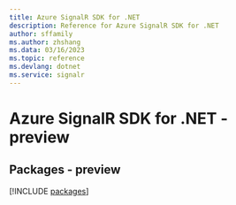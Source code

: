 ```yaml
---
title: Azure SignalR SDK for .NET
description: Reference for Azure SignalR SDK for .NET
author: sffamily
ms.author: zhshang
ms.data: 03/16/2023
ms.topic: reference
ms.devlang: dotnet
ms.service: signalr
---
```

# Azure SignalR SDK for .NET - preview
## Packages - preview
[!INCLUDE [packages](signalr-index.md)]